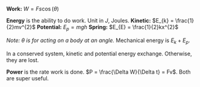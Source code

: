 
**Work:** $W = Fs\cos(\theta)$

**Energy** is the ability to do work. Unit in $J$, Joules.
**Kinetic:** $E_{k} = \frac{1}{2}mv^{2}$
**Potential:** $E_{p} = mgh$
**Spring:** $E_{E} = \frac{1}{2}kx^{2}$

*Note: $\theta$ is for acting on a body at an angle.*
Mechanical energy is $E_{k} + E_{p}$.

In a conserved system, kinetic and potential energy exchange. Otherwise, they are lost.

**Power** is the rate work is done.
$P = \frac{\Delta W}{\Delta t} = Fv$.
Both are super useful.
